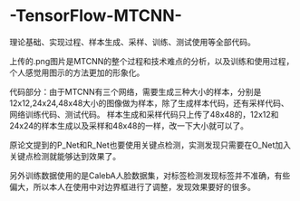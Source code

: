 # -TensorFlow-MTCNN-

理论基础、实现过程、样本生成、采样、训练、测试使用等全部代码。

上传的.png图片是MTCNN的整个过程和技术难点的分析，以及训练和使用过程，个人感觉用图示的方法更加的形象化。

代码部分：由于MTCNN有三个网络，需要生成三种大小的样本，分别是12x12,24x24,48x48大小的图像做为样本，除了生成样本代码，还有采样代码、网络训练代码、测试代码。
样本生成和采样代码只上传了48x48的，12x12和24x24的样本生成以及采样和48x48的一样，改一下大小就可以了。

原论文提到的P_Net和R_Net也要使用关键点检测，实测发现只需要在O_Net加入关键点检测就能够达到效果了。

另外训练数据使用的是CalebA人脸数据集，对标签检测发现标签并不准确，有些偏大，所以本人在使用中对边界框进行了调整，发现效果要好的很多。
